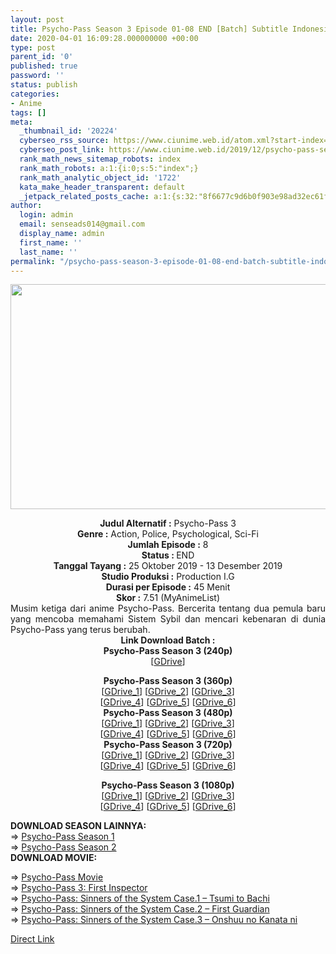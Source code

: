 ```yaml
---
layout: post
title: Psycho-Pass Season 3 Episode 01-08 END [Batch] Subtitle Indonesia
date: 2020-04-01 16:09:28.000000000 +00:00
type: post
parent_id: '0'
published: true
password: ''
status: publish
categories:
- Anime
tags: []
meta:
  _thumbnail_id: '20224'
  cyberseo_rss_source: https://www.ciunime.web.id/atom.xml?start-index=1351&max-results=150
  cyberseo_post_link: https://www.ciunime.web.id/2019/12/psycho-pass-season-3-episode-01-08-end.html
  rank_math_news_sitemap_robots: index
  rank_math_robots: a:1:{i:0;s:5:"index";}
  rank_math_analytic_object_id: '1722'
  kata_make_header_transparent: default
  _jetpack_related_posts_cache: a:1:{s:32:"8f6677c9d6b0f903e98ad32ec61f8deb";a:2:{s:7:"expires";i:1644720405;s:7:"payload";a:0:{}}}
author:
  login: admin
  email: senseads014@gmail.com
  display_name: admin
  first_name: ''
  last_name: ''
permalink: "/psycho-pass-season-3-episode-01-08-end-batch-subtitle-indonesia/"
---
```

<div class="separator" style="clear: both; text-align: center;"><img border="0" data-original-height="720" data-original-width="1280" height="360" src="{{ site.baseurl }}/assets/2020/04/Psycho-Pass%2BSeason%2B3.jpg" width="640" /></div>
<p>
<div style="text-align: center;"><b>Judul</b><b><b>&nbsp;Alternatif</b>&nbsp;:</b>&nbsp;Psycho-Pass 3</div>
<div style="text-align: center;"><b>Genre :</b>&nbsp;Action, Police, Psychological, Sci-Fi</div>
<div style="text-align: center;"><b>Jumlah Episode :</b>&nbsp;8<br /><b>Status :&nbsp;</b>END<br /><b>Tanggal Tayang :</b>&nbsp;25 Oktober 2019 - 13 Desember 2019<br /><b>Studio Produksi :</b>&nbsp;Production I.G<br /><b>Durasi per Episode :</b>&nbsp;45 Menit</div>
<div style="text-align: center;"><b>Skor :</b>&nbsp;7.51 (MyAnimeList)</div>
<div style="text-align: center;"></div>
<div style="text-align: justify;">Musim ketiga dari anime Psycho-Pass. Bercerita tentang dua pemula baru yang mencoba memahami Sistem Sybil dan mencari kebenaran di dunia Psycho-Pass yang terus berubah.</div>
<div style="text-align: justify;"></div>
<div style="text-align: justify;"></div>
<div style="text-align: center;">
<div style="text-align: center;"><b>Link Download Batch :</b></div>
<div style="text-align: center;">
<div style="text-align: center;"><b>Psycho-Pass Season 3&nbsp;(240p)</b></div>
<div style="text-align: center;">[<a href="https://drive.google.com/uc?export=download&amp;id=1YPnWSmcaV4kQwKR7a8i8P4fSxiQmuap5" target="_blank" rel="noopener">GDrive</a>]</p>
</div>
</div>
<div style="text-align: center;"><b>Psycho-Pass Season 3&nbsp;(360p)</b></div>
<div style="text-align: center;">[<a href="https://drive.google.com/uc?export=download&amp;id=17p-d7LdTJydu5lB0xu_d6EpqLrZs14lT" target="_blank" rel="noopener">GDrive_1</a>] [<a href="https://drive.google.com/uc?id=1uT2-eo0clatkRBOvj_KzMUMsqt0GEpmv" target="_blank" rel="noopener">GDrive_2</a>] [<a href="https://drive.google.com/uc?id=1vhX7WwqpFD0jRsxypBGNv-gMu0uKmHIz" target="_blank" rel="noopener">GDrive_3</a>]<br />[<a href="https://drive.google.com/uc?id=1fCr0dRzbSvgAHkPjEjZtH1wHssIPpeQR" target="_blank" rel="noopener">GDrive_4</a>] [<a href="https://drive.google.com/uc?id=1dKB8P1LwOZwjj9VrwNf5H7v_hLPcz8ws" target="_blank" rel="noopener">GDrive_5</a>] [<a href="https://drive.google.com/uc?id=18FMwjIDn4_eMRZsnC_l03HiMX7g4a1bd" target="_blank" rel="noopener">GDrive_6</a>]</div>
<div style="text-align: center;"></div>
<div style="text-align: center;"><b>Psycho-Pass Season 3&nbsp;(480p)</b><br />[<a href="https://drive.google.com/uc?export=download&amp;id=1b2r0IF3Vo07S_cd_C7tHOrq3TeUOpXBv" target="_blank" rel="noopener">GDrive_1</a>] [<a href="https://drive.google.com/uc?id=1SCnTg2qP2-M7oFvnk74YRSW9sHEWhq0Y" target="_blank" rel="noopener">GDrive_2</a>] [<a href="https://drive.google.com/uc?id=1rdoRdittvSSaNygPRbUGh8de9uz0cQ-B" target="_blank" rel="noopener">GDrive_3</a>]<br />[<a href="https://drive.google.com/uc?id=1IPWRHTem4eufp6e8fw_4kN6XNiSMnk02" target="_blank" rel="noopener">GDrive_4</a>] [<a href="https://drive.google.com/uc?id=1i3UMMg6Kdvpu1dZqTr3gjZ8inDt4Foza" target="_blank" rel="noopener">GDrive_5</a>] [<a href="https://drive.google.com/uc?id=1jQRg8CoQQzBpO4itbnLQLUwibidqDCsY" target="_blank" rel="noopener">GDrive_6</a>]</div>
<div style="text-align: center;"><b>Psycho-Pass Season 3&nbsp;(720p)</b><br />[<a href="https://drive.google.com/uc?export=download&amp;id=1zpspe2N1gOjAGrG8RsWmpPYzLhVh1CVi" target="_blank" rel="noopener">GDrive_1</a>] [<a href="https://drive.google.com/uc?id=1WJefzERizd1rdJmWuaJKblbqmsqA-Lgh" target="_blank" rel="noopener">GDrive_2</a>] [<a href="https://drive.google.com/uc?id=1HMm-gqCsOHXHUb0vWmZggMopPFyMEeny" target="_blank" rel="noopener">GDrive_3</a>]<br />[<a href="https://drive.google.com/uc?id=1eodi1Q4b-hjqABHYNkmGglfnckFF7kqw" target="_blank" rel="noopener">GDrive_4</a>] [<a href="https://drive.google.com/uc?id=1jIpV5ygg1honpiMed7TZOUyA2y-LvKZB" target="_blank" rel="noopener">GDrive_5</a>] [<a href="https://drive.google.com/uc?id=17KMTKetqzrR_VKDqxFM5Qi_oiYAicLR-" target="_blank" rel="noopener">GDrive_6</a>]</p>
<p><b>Psycho-Pass Season 3&nbsp;(1080p)</b><br />[<a href="https://drive.google.com/uc?id=1GzY5aWfYY53fKqNa8MZuUZjFgns17U_i" target="_blank" rel="noopener">GDrive_1</a>] [<a href="https://drive.google.com/uc?id=1ySFQh5vRX9uBTPOrDvPvNGXZ6Qq9c2cg" target="_blank" rel="noopener">GDrive_2</a>] [<a href="https://drive.google.com/uc?id=1zFPw5iLuHMOREhrvSPTgijG7SctCtEJ8" target="_blank" rel="noopener">GDrive_3</a>]<br />[<a href="https://drive.google.com/uc?id=1Cs0BouzVKZYWsazUJdJuGTpNK31YGLoJ" target="_blank" rel="noopener">GDrive_4</a>] [<a href="https://drive.google.com/uc?id=1g80t3OmMqmuJfONkkprKJ1T_U4hGsIJR" target="_blank" rel="noopener">GDrive_5</a>] [<a href="https://drive.google.com/uc?id=1pJ4wozxNFI7t09YtdbSft1IJAeAjSdbh" target="_blank" rel="noopener">GDrive_6</a>]
<div style="text-align: left;"></div>
<div style="text-align: justify;"></div>
<div style="text-align: justify;"><b>DOWNLOAD SEASON LAINNYA:</b></div>
<div style="text-align: justify;">=&gt;&nbsp;<a href="https://www.ciunime.web.id/2019/01/psycho-pass-season-1-episode-01-22-end.html" target="_blank" rel="noopener">Psycho-Pass Season 1</a></div>
<div style="text-align: justify;">=&gt;&nbsp;<a href="https://www.ciunime.web.id/2019/01/psycho-pass-season-2-episode-01-11-end.html" target="_blank" rel="noopener">Psycho-Pass Season 2</a></div>
<div style="text-align: justify;"><b>DOWNLOAD MOVIE:</b></p>
<p>=&gt;&nbsp;<a href="https://www.ciunime.web.id/2019/01/psycho-pass-movie-subtitle-indonesia.html" target="_blank" rel="noopener">Psycho-Pass Movie</a><br />=&gt;&nbsp;<a href="https://www.ciunime.web.id/2020/04/psycho-pass-3-first-inspector-movie.html" target="_blank" rel="noopener">Psycho-Pass 3: First Inspector</a><br />=&gt;&nbsp;<a href="https://www.ciunime.web.id/2019/10/psycho-pass-sinners-of-system-case1.html" target="_blank" rel="noopener">Psycho-Pass: Sinners of the System Case.1 – Tsumi to Bachi</a><br /><span style="text-align: left;">=&gt;&nbsp;</span><a href="https://www.ciunime.web.id/2019/10/psycho-pass-sinners-of-system-case2.html" style="text-align: left;" target="_blank" rel="noopener">Psycho-Pass: Sinners of the System Case.2 – First Guardian</a><br /><span style="text-align: left;">=&gt;&nbsp;</span><a href="https://www.ciunime.web.id/2019/10/psycho-pass-sinners-of-system-case3.html" style="text-align: left;" target="_blank" rel="noopener">Psycho-Pass: Sinners of the System Case.3 – Onshuu no Kanata ni</a>
<div style="text-align: left;"></div>
</div>
</div>
</div>
<link rel="stylesheet" href="https://cdnjs.cloudflare.com/ajax/libs/font-awesome/4.7.0/css/font-awesome.min.css" />
<div class="divbtn"> <a href="https://handymansurrender.com/fihup8buzv?key=94550f7ce39444073321dde3b8782f97" class="btn"><i class="fa fa-download"></i> Direct Link</a> </div>
